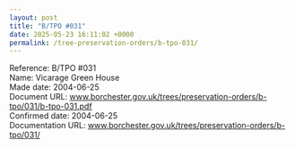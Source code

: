 ```yaml
---
layout: post
title: "B/TPO #031"
date: 2025-05-23 16:11:02 +0000
permalink: /tree-preservation-orders/b-tpo-031/
---
```


Reference:	B/TPO #031 <br/>
Name: Vicarage Green House<br/>
Made date: 2004-06-25<br/>
Document URL: www.borchester.gov.uk/trees/preservation-orders/b-tpo/031/b-tpo-031.pdf<br/>
Confirmed date: 2004-06-25<br/>
Documentation URL: www.borchester.gov.uk/trees/preservation-orders/b-tpo/031/<br/>
